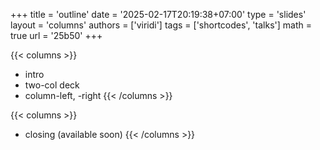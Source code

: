 +++
title = 'outline'
date = '2025-02-17T20:19:38+07:00'
type = 'slides'
layout = 'columns'
authors = ['viridi']
tags = ['shortcodes', 'talks']
math = true
url = '25b50'
+++

{{< columns >}}
+ intro
+ two-col deck
+ column-left, -right
{{< /columns >}}

{{< columns >}}
+ closing (available soon)
{{< /columns >}}
